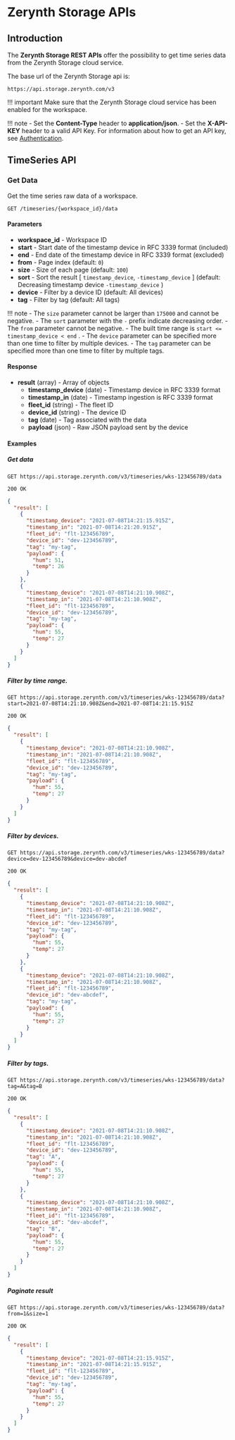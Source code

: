 # Zerynth Storage APIs

## Introduction
The **Zerynth Storage REST APIs** offer the possibility to get time series data from the Zerynth Storage cloud service.

The base url of the Zerynth Storage api is:
```
https://api.storage.zerynth.com/v3
```

!!! important
    Make sure that the Zerynth Storage cloud service has been enabled for the workspace.

!!! note
    - Set the **Content-Type** header to **application/json**.
    - Set the **X-API-KEY** header to a valid API Key. For information about how to get an API key, see [Authentication](../zdm/index.md#authentication).


## TimeSeries API

### Get Data

Get the time series raw data of a workspace.

`GET /timeseries/{workspace_id}/data`

#### Parameters

- **workspace_id** - Workspace ID
- **start** - Start date of the timestamp device in RFC 3339 format (included)
- **end** - End date of the timestamp device in RFC 3339 format (excluded)
- **from** - Page index (default: `0`)
- **size** - Size of each page (default: `100`)
- **sort** - Sort the result [ `timestamp_device`, `-timestamp_device` ] (default: Decreasing timestamp device  `-timestamp_device` )
- **device** - Filter by a device ID (default: All devices)
- **tag** - Filter by tag (default: All tags)


!!! note
    - The `size` parameter cannot be larger than `175000` and cannot be negative.
    - The `sort` parameter with the `-` prefix indicate decreasing order.
    - The `from` parameter cannot be negative.
    - The built time range is `start <= timestamp_device < end` .
    - The `device` parameter can be specified more than one time to filter by multiple devices.
    - The `tag` parameter can be specified more than one time to filter by multiple tags.


#### Response

- **result** (array) - Array of objects
    - **timestamp_device** (date) - Timestamp device in RFC 3339 format
    - **timestamp_in** (date) - Timestamp ingestion is RFC 3339 format
    - **fleet_id** (string) - The fleet ID 
    - **device_id** (string) - The device ID
    - **tag** (date) - Tag associated with the data
    - **payload** (json) - Raw JSON payload sent by the device


#### Examples
 
##### Get data
`GET https://api.storage.zerynth.com/v3/timeseries/wks-123456789/data`

`200 OK`

```json
{
  "result": [
    {
      "timestamp_device": "2021-07-08T14:21:15.915Z",
      "timestamp_in": "2021-07-08T14:21:20.915Z",
      "fleet_id": "flt-123456789",
      "device_id": "dev-123456789",
      "tag": "my-tag",
      "payload": {
        "hum": 51,
        "temp": 26
      }
    },
    {
      "timestamp_device": "2021-07-08T14:21:10.908Z",
      "timestamp_in": "2021-07-08T14:21:10.908Z",
      "fleet_id": "flt-123456789",
      "device_id": "dev-123456789",
      "tag": "my-tag",
      "payload": {
        "hum": 55,
        "temp": 27
      }
    }
  ]
}
```
  
##### Filter by time range.
    
`GET https://api.storage.zerynth.com/v3/timeseries/wks-123456789/data?start=2021-07-08T14:21:10.908Z&end=2021-07-08T14:21:15.915Z`

`200 OK`

```json
{
  "result": [
    {
      "timestamp_device": "2021-07-08T14:21:10.908Z",
      "timestamp_in": "2021-07-08T14:21:10.908Z",
      "fleet_id": "flt-123456789",
      "device_id": "dev-123456789",
      "tag": "my-tag",
      "payload": {
        "hum": 55,
        "temp": 27
      }
    }
  ]
}
```

##### Filter by devices.

`GET https://api.storage.zerynth.com/v3/timeseries/wks-123456789/data?device=dev-123456789&device=dev-abcdef`

`200 OK`

```json
{
  "result": [
    {
      "timestamp_device": "2021-07-08T14:21:10.908Z",
      "timestamp_in": "2021-07-08T14:21:10.908Z",
      "fleet_id": "flt-123456789",
      "device_id": "dev-123456789",
      "tag": "my-tag",
      "payload": {
        "hum": 55,
        "temp": 27
      }
    },
    {
      "timestamp_device": "2021-07-08T14:21:10.908Z",
      "timestamp_in": "2021-07-08T14:21:10.908Z",
      "fleet_id": "flt-123456789",
      "device_id": "dev-abcdef",
      "tag": "my-tag",
      "payload": {
        "hum": 55,
        "temp": 27
      }
    }
  ]
}
```

##### Filter by tags.

`GET https://api.storage.zerynth.com/v3/timeseries/wks-123456789/data?tag=A&tag=B`

`200 OK`

```json
{
  "result": [
    {
      "timestamp_device": "2021-07-08T14:21:10.908Z",
      "timestamp_in": "2021-07-08T14:21:10.908Z",
      "fleet_id": "flt-123456789",
      "device_id": "dev-123456789",
      "tag": "A",
      "payload": {
        "hum": 55,
        "temp": 27
      }
    },
    {
      "timestamp_device": "2021-07-08T14:21:10.908Z",
      "timestamp_in": "2021-07-08T14:21:10.908Z",
      "fleet_id": "flt-123456789",
      "device_id": "dev-abcdef",
      "tag": "B",
      "payload": {
        "hum": 55,
        "temp": 27
      }
    }
  ]
}
```

##### Paginate result

`GET https://api.storage.zerynth.com/v3/timeseries/wks-123456789/data?from=1&size=1`

`200 OK`

```json
{
  "result": [
    {
      "timestamp_device": "2021-07-08T14:21:15.915Z",
      "timestamp_in": "2021-07-08T14:21:15.915Z",
      "fleet_id": "flt-123456789",
      "device_id": "dev-123456789",
      "tag": "my-tag",
      "payload": {
        "hum": 55,
        "temp": 27
      }
    }
  ]
}
```